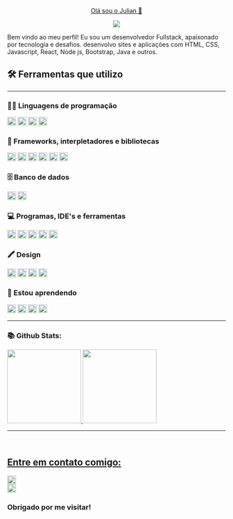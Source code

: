 <!--### Hi there 👋-->

<!--
**juliansempre/juliansempre** is a ✨ _special_ ✨ repository because its `README.md` (this file) appears on your GitHub profile.

Here are some ideas to get you started:

- 🔭 I’m currently working on ...
- 🌱 I’m currently learning ...
- 👯 I’m looking to collaborate on ...
- 🤔 I’m looking for help with ...
- 💬 Ask me about ...
- 📫 How to reach me: ...
- 😄 Pronouns: ...
- ⚡ Fun fact: ...
-->
<p align="center">
  <a href="https://github.com/juliansempre">
     Olá sou o Julian 👋</a>
</p>


<p align="center">
 
  <a href="#">
    <img src="https://readme-typing-svg.demolab.com/?lines=Desenvolvedor%20Fullstack;Sempre%20aprendendo%20novas%20coisas&font=Fira%20Code&center=true&width=440&height=45&color=#00FF00&vCenter=true&pause=1000&size=22" /></a>
</p>

Bem vindo ao meu perfil! Eu sou um desenvolvedor Fullstack, apaixonado por tecnologia e desafios. desenvolvo sites e aplicações com HTML, CSS, Javascript, React, Node js, Bootstrap, Java e outros.

 <summary><h2>🛠️ Ferramentas que utilizo </h2></summary>
<hr size="2" width="100%" align="center" noshade>
  <!-- Some badges are from https://github.com/Ileriayo/markdown-badges -->

  <h3>👨‍💻 Linguagens de programação </h3>

  <p>  
      <a href="#"><img height="20px" alt="CSS" src="https://img.shields.io/badge/CSS-1572B6.svg?logo=css3&logoColor=white"></a>
      <a href="#"><img height="20px" alt="HTML" src="https://img.shields.io/badge/HTML-E34F26.svg?logo=html5&logoColor=white"></a>
      <a href="#"><img height="20px" alt="JavaScript" src="https://img.shields.io/badge/JavaScript-F7DF1E.svg?logo=javascript&logoColor=black"></a>
      <a href="#"><img height="20px" alt="JAVA" src="https://img.shields.io/badge/java-%23ED8B00.svg?style=for-the-badge&logo=java&logoColor=white"></img></a>

  </P>

  <h3>🧰 Frameworks, interpletadores e bibliotecas</h3>

  <p>
    <a href="#"><img height="20px" alt="Bootstrap" src="https://img.shields.io/badge/Bootstrap-7952B3.svg?logo=bootstrap&logoColor=white"></a>
    <a href="#"><img height="20px" alt="Tailwind CSS" src="https://img.shields.io/badge/tailwindcss-%2338B2AC.svg?style=for-the-badge&logo=tailwind-css&logoColor=white"></img></a>
    <a href="#"><img height="20px" alt="React" src="https://img.shields.io/badge/React-20232a.svg?logo=react&logoColor=%2361DAFB"></a>
    <a href="#"><img height="20px" alt="Jquery" src="https://img.shields.io/badge/jQuery-0769AD?style=for-the-badge&logo=jquery&logoColor=white"></a>
    <a href="#"><img height="20px" alt="Node.js" src="https://img.shields.io/badge/Node.js-43853D.svg?logo=node.js&logoColor=white"></a>
    <a href="#"><img height="20px" alt="Spring Boot" src="https://img.shields.io/badge/Spring_Boot-F2F4F9?style=for-the-badge&logo=spring-boot"></img></a> 
</p>
  </h3>

  <h3>🗄️ Banco de dados</h3>

  <p>
  <a href="#"><img height="20px" alt="MySQL" src="https://img.shields.io/badge/MySQL-00f.svg?logo=mysql&logoColor=white"></a>
  <a href="#"><img height="20px" alt="Postgres" src="https://img.shields.io/badge/postgres-%23316192.svg?style=for-the-badge&logo=postgresql&logoColor=white"></a>
</p>

  <h3>💻 Programas, IDE's e ferramentas </h3>

  <p>
  <a href="#"><img height="20px" alt="Git" src="https://img.shields.io/badge/Git-F05033.svg?logo=git&logoColor=white"></a>
      <a href="#"><img height="20px" alt="GitHub Desktop" src="https://img.shields.io/badge/GitHub%20Desktop-8034A9.svg?logo=github&logoColor=white"></a>
      <a href="#"><img height="20px" alt="Visual Studio Code" src="https://img.shields.io/badge/Visual%20Studio%20Code-0078d7.svg?logo=visual-studio-code&logoColor=white"></a>
      <a href="#"><img height="20px" alt="Eclipse" src="https://img.shields.io/badge/Eclipse-FE7A16.svg?style=for-the-badge&logo=Eclipse&logoColor=white"></img></a>
      <a href="#"><img height="20px" alt="IntelliJIDEA" src="https://img.shields.io/badge/IntelliJIDEA-000000.svg?style=for-the-badge&logo=intellij-idea&logoColor=white"></img></a>
     
  </p>
     
  </p>

<h3>🖍 Design</h3>
<p>
  <a href="#"><img height="20px" alt="Illustrator" src="https://img.shields.io/badge/adobe%20illustrator-%23FF9A00.svg?style=for-the-badge&logo=adobe%20illustrator&logoColor=white"></img></a>
<a href="#"><img height="20px" alt="Photoshop" src="https://img.shields.io/badge/adobe%20photoshop-%2331A8FF.svg?style=for-the-badge&logo=adobe%20photoshop&logoColor=white"></img></a>
<a href="#"><img height="20px" alt="Figma" src="https://img.shields.io/badge/figma-%23F24E1E.svg?style=for-the-badge&logo=figma&logoColor=white"></img></a>
<a href="#"><img height="20px" alt="Corel Draw" src="https://img.shields.io/badge/%20-Corel%20Draw-green"></img></a>

</p>


<h3>🌱 Estou aprendendo  </h3>
 	
 <p>
    <a href="#"><img height="20px" alt="Angular" src="https://img.shields.io/badge/Angular-DD0031?style=for-the-badge&logo=angular&logoColor=white"></a>
      <a href="#"><img height="20px" alt="TypeScript" src="https://img.shields.io/badge/TypeScript-007ACC?style=for-the-badge&logo=typescript&logoColor=white"></a>
    <a href="#"><img height="20px" alt="PHP" src="https://img.shields.io/badge/PHP-777BB4.svg?logo=php&logoColor=white"></a>
    <a href="#"><img height="20px" alt="Laravel" src="https://img.shields.io/badge/Laravel-FF2D20?style=for-the-badge&logo=laravel&logoColor=white"></img></a>
    

  </p>
<hr size="2" width="100%" align="center" noshade>
<h3> 📚 Github Stats: <br></h3>
  
<div>
  <a href="[https://github.com/juliansempre](https://github.com/juliansempre)"> 
  <img height="170em" src="https://github-readme-stats.vercel.app/api?username=juliansempre&show_icons=true&theme=tokyonight&include_all_commits=true&count_private=true"/>
  <img height="170em" src="https://github-readme-stats.vercel.app/api/top-langs/?username=juliansempre&layout=compact&langs_count=16&theme=tokyonight"/>
</div>
 <hr size="2" width="100%" align="center" noshade>
  <br>
  <summary><h2>Entre em contato comigo:</h2></summary>

  <a href="https://www.linkedin.com/in/julian-silva/" target="_blank"><img height="20px" src="https://img.shields.io/badge/LinkedIn-0077B5?style=for-the-badge&logo=linkedin&logoColor=white">
  </a>  
  <a href="julian_sempre@hotmail.com" target="_blank"><img alt="Outlook" height="20px" src="https://img.shields.io/badge/Microsoft%20Outlook-0078D4.svg?style=for-the-badge&logo=Microsoft-Outlook&logoColor=white"></img></a>
  </a> 
  </p>
  <h3>Obrigado por me visitar!</h3>

